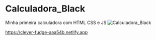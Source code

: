 # Calculadora_Black
 Minha primeira calculadora com HTML CSS e JS
![Calculadora_Black](https://user-images.githubusercontent.com/108297008/198111333-0a5e499e-efa2-4634-a365-381990609b8a.jpeg)


https://clever-fudge-aaa54b.netlify.app
